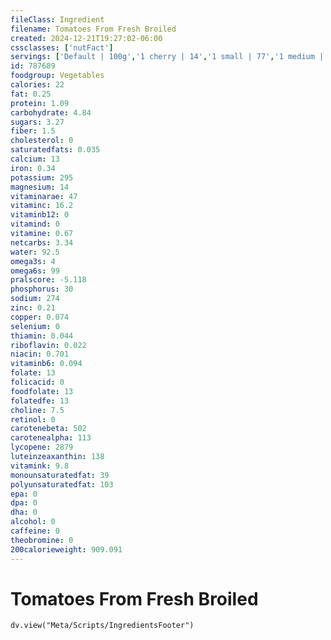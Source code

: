 ```yaml
---
fileClass: Ingredient
filename: Tomatoes From Fresh Broiled
created: 2024-12-21T19:27:02-06:00
cssclasses: ['nutFact']
servings: ['Default | 100g','1 cherry | 14','1 small | 77','1 medium | 105','1 large | 155','1 slice | 42','1 cup | 240','1 oz, raw, yields | 24']
id: 787689
foodgroup: Vegetables
calories: 22
fat: 0.25
protein: 1.09
carbohydrate: 4.84
sugars: 3.27
fiber: 1.5
cholesterol: 0
saturatedfats: 0.035
calcium: 13
iron: 0.34
potassium: 295
magnesium: 14
vitaminarae: 47
vitaminc: 16.2
vitaminb12: 0
vitamind: 0
vitamine: 0.67
netcarbs: 3.34
water: 92.5
omega3s: 4
omega6s: 99
pralscore: -5.118
phosphorus: 30
sodium: 274
zinc: 0.21
copper: 0.074
selenium: 0
thiamin: 0.044
riboflavin: 0.022
niacin: 0.701
vitaminb6: 0.094
folate: 13
folicacid: 0
foodfolate: 13
folatedfe: 13
choline: 7.5
retinol: 0
carotenebeta: 502
carotenealpha: 113
lycopene: 2879
luteinzeaxanthin: 138
vitamink: 9.8
monounsaturatedfat: 39
polyunsaturatedfat: 103
epa: 0
dpa: 0
dha: 0
alcohol: 0
caffeine: 0
theobromine: 0
200calorieweight: 909.091
---
```


# Tomatoes From Fresh Broiled

```dataviewjs
dv.view("Meta/Scripts/IngredientsFooter")
```